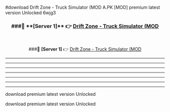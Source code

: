 #download Drift Zone - Truck Simulator (MOD A.PK [MOD] premium latest version Unlocked 6wjg3 



<div align="center">
<h3>###🔹 **[Server 1]** 👉 <a href="https://download1apk.web.app/">Drift Zone - Truck Simulator (MOD</a></h3><br>


###🔹 **[Server 1]** 👉 <a href="https://download1apk.web.app/">Drift Zone - Truck Simulator (MOD</a></h3>
</div>



----------------------------------------------------------

----------------------------------------------------------

----------------------------------------------------------

----------------------------------------------------------

----------------------------------------------------------

----------------------------------------------------------

----------------------------------------------------------

download premium latest version Unlocked

download premium latest version Unlocked
